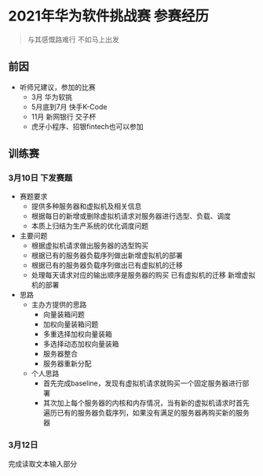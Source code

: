 # 2021年华为软件挑战赛 参赛经历

> 与其感慨路难行 不如马上出发

## 前因
- 听师兄建议，参加的比赛
  - 3月 华为软挑
  - 5月底到7月 快手K-Code
  - 11月 新网银行 交子杯
  - 虎牙小程序、招银fintech也可以参加
  
## 训练赛
### 3月10日 下发赛题
- 赛题要求
  - 提供多种服务器和虚拟机及相关信息
  - 根据每日的新增或删除虚拟机请求对服务器进行选型、负载、调度
  - 本质上归结为生产系统的优化调度问题
- 主要问题
  - 根据虚拟机请求做出服务器的选型购买
  - 根据已有的服务器负载序列做出新增虚拟机的部署
  - 根据已有的服务器负载序列做出已有虚拟机的迁移
  - 处理每天请求对应的输出顺序是服务器的购买 已有虚拟机的迁移 新增虚拟机的部署 
- 思路
  - 主办方提供的思路
    - 向量装箱问题
    - 加权向量装箱问题
    - 多重选择加权向量装箱
    - 多选择动态加权向量装箱
    - 服务器整合
    - 服务器重新分配
  - 个人思路
    - 首先完成baseline，发现有虚拟机请求就购买一个固定服务器进行部署
    - 其次加上每个服务器的内核和内存情况，当有新的虚拟机请求时首先遍历已有的服务器负载序列，如果没有满足的服务器再购买新的服务器

### 3月12日 
完成读取文本输入部分
    
